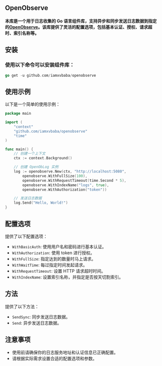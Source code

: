 ## OpenObserve

#### 本库是一个用于日志收集的 Go 语言组件库，支持异步和同步发送日志数据到指定的[OpenObserve](https://github.com/openobserve/openobserve)。该库提供了灵活的配置选项，包括基本认证、授权、请求超时、索引名称等。

## 安装

### 使用以下命令可以安装组件库：

```go
go get -u github.com/iamxvbaba/openobserve
```

## 使用示例

以下是一个简单的使用示例：

```go
package main

import (
    "context"
    "github.com/iamxvbaba/openobserve"
    "time"
)

func main() {
    // 创建一个上下文
    ctx := context.Background()

    // 创建 OpenObLog 实例
    log := openobserve.New(ctx, "http://localhost:5080", 
        openobserve.WithFullSize(100),
        openobserve.WithRequestTimeout(time.Second * 5),
        openobserve.WithIndexName("logs", true),
        openobserve.WithAuthorization("token"))

    // 发送日志数据
    log.Send("Hello, World!")
}

```

## 配置选项

提供了以下配置选项：

- `WithBasicAuth`: 使用用户名和密码进行基本认证。
- `WithAuthorization`: 使用 token 进行授权。
- `WithFullSize`: 指定达到的数量时马上请求。
- `WithWaitTime`: 每过指定时间发起请求。
- `WithRequestTimeout`: 设置 HTTP 请求超时时间。
- `WithIndexName`: 设置索引名称，并指定是否按天切割索引。

## 方法

提供了以下方法：

- `SendSync`: 同步发送日志数据。
- `Send`: 异步发送日志数据。

## 注意事项

- 使用前请确保你的日志服务地址和认证信息已正确配置。
- 请根据实际需求设置合适的配置选项和参数。